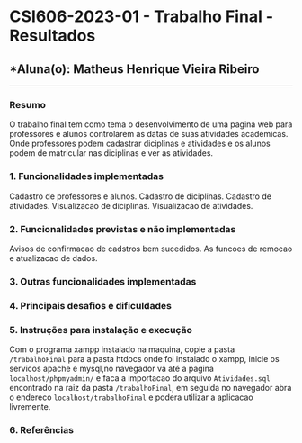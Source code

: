 # **CSI606-2023-01 - Trabalho Final - Resultados**

## *Aluna(o): Matheus Henrique Vieira Ribeiro

--------------

<!-- Este documento tem como objetivo apresentar o projeto desenvolvido, considerando o que foi definido na proposta e o produto final. -->

### Resumo

  O trabalho final tem como tema o desenvolvimento de uma pagina web para professores e alunos controlarem as datas de suas atividades academicas. Onde professores podem cadastrar diciplinas e atividades e os alunos podem de matricular nas diciplinas e ver as atividades.

### 1. Funcionalidades implementadas
  Cadastro de professores e alunos.
  Cadastro de diciplinas.
  Cadastro de atividades.
  Visualizacao de diciplinas.
  Visualizacao de atividades.
  
### 2. Funcionalidades previstas e não implementadas
  Avisos de confirmacao de cadstros bem sucedidos.
  As funcoes de remocao e atualizacao de dados.

### 3. Outras funcionalidades implementadas
<!-- Descrever as funcionalidades implementas além daquelas que foram previstas, caso se aplique.  -->

### 4. Principais desafios e dificuldades
<!-- Descrever os principais desafios encontrados no desenvolvimento do trabalho, quais foram as dificuldades e como elas foram superadas e resolvidas. -->

### 5. Instruções para instalação e execução
Com o programa xampp instalado na maquina, copie a pasta `/trabalhoFinal` para a pasta htdocs onde foi instalado o xampp, inicie os servicos apache e mysql,no navegador va até a pagina `localhost/phpmyadmin/` e faca a importacao do arquivo `Atividades.sql` encontrado na raiz da pasta `/trabalhoFinal`, em seguida no navegador abra o endereco `localhost/trabalhoFinal` e podera utilizar a aplicacao livremente.

### 6. Referências
<!-- Referências podem ser incluídas, caso necessário. Utilize o padrão ABNT. -->
